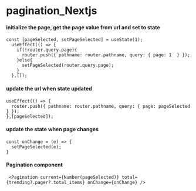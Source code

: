 # pagination_Nextjs


#### initialize the page, get the page value from url and set to state
```
const [pageSelected, setPageSelected] = useState(1);
  useEffect(() => {
    if(!router.query.page){
      router.push({ pathname: router.pathname, query: { page: 1  } });     
    }else{
      setPageSelected(router.query.page);     
    }
  },[]);
  ```
  
  #### update the url when state updated
  ```  
  useEffect(() => {
    router.push({ pathname: router.pathname, query: { page: pageSelected  } });     
  },[pageSelected]);
  ```
  
  #### update the state when page changes
  ```  
  const onChange = (e) => {         
    setPageSelected(e);
  }

  ```
  
  #### Pagination component
  ```
   <Pagination current={Number(pageSelected)} total={trending?.pager?.total_items} onChange={onChange} />  
  ```
